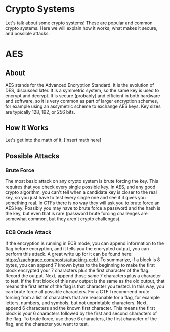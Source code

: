 # Crypto Systems
Let's talk about some crypto systems! These are popular and common crypto systems.
Here we will explain how it works, what makes it secure, and possible attacks.

# AES
## About
AES stands for the Advanced Encryption Standard.
It is the evolution of DES, discussed later.
It is a symmetric system, so the same key is used to encrypt and decrypt.
It is secure (probably) and efficient in both hardware and software, so it is very common as part of larger encryption schemes,
for example using an assymetric scheme to exchange AES keys.
Key sizes are typically 128, 192, or 256 bits.

## How it Works
Let's get into the math of it.
[Insert math here]

## Possible Attacks

### Brute Force
The most basic attack on any crypto system is brute forcing the key. 
This requires that you check every single possible key.
In AES, and any good crypto algorithm, you can't tell when a candidate key is closer to the real key, so you just have to test every single one and see if it gives you something real.
In CTFs there is no way they will ask you to brute force an AES key. Possibly you may have to brute force a password and the hash is the key, but even that is rare 
(password brute forcing challenges are somewhat common, but they aren't crypto challenges).

### ECB Oracle Attack
If the encryption is running in ECB mode, you can append information to the flag before encryption, and it tells you the encrypted output, you can perform this attack.
A great write up for it can be found here: https://zachgrace.com/posts/attacking-ecb/.
To summarize, if a block is 8 bytes, you can append 7 known bytes to the beginning to make the first block encrypted your 7 characters plus the first character of the flag.
Record the output.
Next, append those same 7 characters plus a character to test.
If the first block of this new output is the same as the old output, that means the first letter of the flag is that character you tested.
In this way, you can brute force all possible characters. 
For a CTF I recommend brute forcing from a list of characters that are reasonable for a flag, for example letters, numbers, and symbols, but not unprintable characters.
Next, append 6 characters and the known first character. 
This means the first block is your 6 characters followed by the first and second characters of the flag.
To brute force, use those 6 characters, the first character of the flag, and the character you want to test. 


